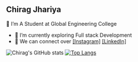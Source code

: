 ## Chirag Jhariya

 🔭 I’m A Student at Global Engineering College
- 🌱 I’m currently exploring  Full stack Development
- 💬 We can connect over [[Instagram]](https://www.instagram.com/cheekuu_.___/) [[LinkedIn]](https://www.linkedin.com/in/chirag-jhariya-a2b24a200/)

![Chirag's GitHub stats](https://github-readme-stats.vercel.app/api?username=Cheeku363&show_icons=true&theme=tokyonight)
[![Top Langs](https://github-readme-stats.vercel.app/api/top-langs/?username=Cheeku363&langs_count=8&theme=dark&hide_language_below=1)](https://github.com/Cheeku363/github-readme-stats)

